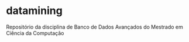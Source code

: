 # datamining
Repositório da disciplina de Banco de Dados Avançados do Mestrado em Ciência da Computação
